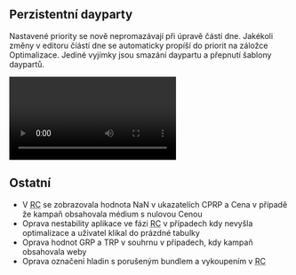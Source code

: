 ﻿---
categories: [fenix]
layout: fenix
---
## Perzistentní dayparty
Nastavené priority se nově nepromazávají při úpravě částí dne. Jakékoli změny v editoru číástí dne se automaticky propíší do priorit na záložce Optimalizace. Jediné vyjímky jsou smazání daypartu a přepnutí šablony daypartů.

<video src="{{site.url}}/data/perzistdayparty.mp4" type="video/mp4" controls>Perzistentní dayparty</video>


## Ostatní
<ul>
    <li>V <abbr title="Reachové křivky">RC</abbr> se zobrazovala hodnota NaN v ukazatelích CPRP a Cena v případě že kampaň obsahovala médium s nulovou Cenou</li>
    <li>Oprava nestability aplikace ve fázi <abbr title="Reachové křivky">RC</abbr> v případech kdy nevyšla optimalizace a uživatel klikal do prázdné tabulky</li>
	<li>Oprava hodnot GRP a TRP v souhrnu v případech, kdy kampaň obsahovala weby</li>
	<li>Oprava označení hladin s porušeným bundlem a vykoupením v <abbr title="Reachové křivky">RC</abbr></li>
</ul>
